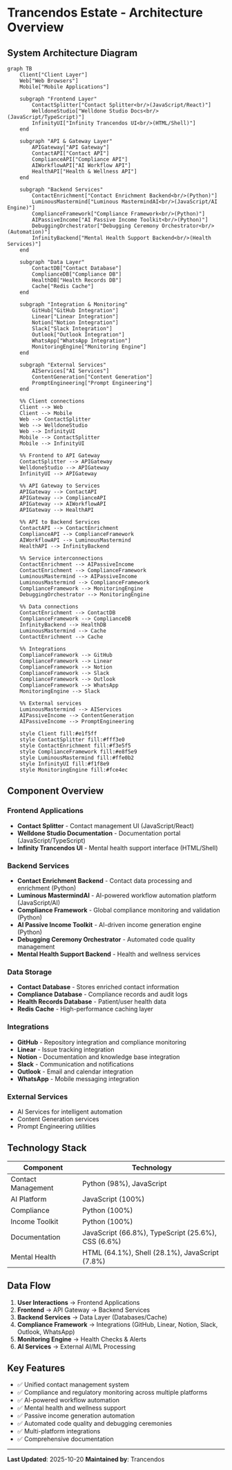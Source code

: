 # Trancendos Estate - Architecture Overview

## System Architecture Diagram

```mermaid
graph TB
    Client["Client Layer"]
    Web["Web Browsers"]
    Mobile["Mobile Applications"]
    
    subgraph "Frontend Layer"
        ContactSplitter["Contact Splitter<br/>(JavaScript/React)"]
        WelldoneStudio["Welldone Studio Docs<br/>(JavaScript/TypeScript)"]
        InfinityUI["Infinity Trancendos UI<br/>(HTML/Shell)"]
    end
    
    subgraph "API & Gateway Layer"
        APIGateway["API Gateway"]
        ContactAPI["Contact API"]
        ComplianceAPI["Compliance API"]
        AIWorkflowAPI["AI Workflow API"]
        HealthAPI["Health & Wellness API"]
    end
    
    subgraph "Backend Services"
        ContactEnrichment["Contact Enrichment Backend<br/>(Python)"]
        LuminousMastermind["Luminous MastermindAI<br/>(JavaScript/AI Engine)"]
        ComplianceFramework["Compliance Framework<br/>(Python)"]
        AIPassiveIncome["AI Passive Income Toolkit<br/>(Python)"]
        DebuggingOrchestrator["Debugging Ceremony Orchestrator<br/>(Automation)"]
        InfinityBackend["Mental Health Support Backend<br/>(Health Services)"]
    end
    
    subgraph "Data Layer"
        ContactDB["Contact Database"]
        ComplianceDB["Compliance DB"]
        HealthDB["Health Records DB"]
        Cache["Redis Cache"]
    end
    
    subgraph "Integration & Monitoring"
        GitHub["GitHub Integration"]
        Linear["Linear Integration"]
        Notion["Notion Integration"]
        Slack["Slack Integration"]
        Outlook["Outlook Integration"]
        WhatsApp["WhatsApp Integration"]
        MonitoringEngine["Monitoring Engine"]
    end
    
    subgraph "External Services"
        AIServices["AI Services"]
        ContentGeneration["Content Generation"]
        PromptEngineering["Prompt Engineering"]
    end
    
    %% Client connections
    Client --> Web
    Client --> Mobile
    Web --> ContactSplitter
    Web --> WelldoneStudio
    Web --> InfinityUI
    Mobile --> ContactSplitter
    Mobile --> InfinityUI
    
    %% Frontend to API Gateway
    ContactSplitter --> APIGateway
    WelldoneStudio --> APIGateway
    InfinityUI --> APIGateway
    
    %% API Gateway to Services
    APIGateway --> ContactAPI
    APIGateway --> ComplianceAPI
    APIGateway --> AIWorkflowAPI
    APIGateway --> HealthAPI
    
    %% API to Backend Services
    ContactAPI --> ContactEnrichment
    ComplianceAPI --> ComplianceFramework
    AIWorkflowAPI --> LuminousMastermind
    HealthAPI --> InfinityBackend
    
    %% Service interconnections
    ContactEnrichment --> AIPassiveIncome
    ContactEnrichment --> ComplianceFramework
    LuminousMastermind --> AIPassiveIncome
    LuminousMastermind --> ComplianceFramework
    ComplianceFramework --> MonitoringEngine
    DebuggingOrchestrator --> MonitoringEngine
    
    %% Data connections
    ContactEnrichment --> ContactDB
    ComplianceFramework --> ComplianceDB
    InfinityBackend --> HealthDB
    LuminousMastermind --> Cache
    ContactEnrichment --> Cache
    
    %% Integrations
    ComplianceFramework --> GitHub
    ComplianceFramework --> Linear
    ComplianceFramework --> Notion
    ComplianceFramework --> Slack
    ComplianceFramework --> Outlook
    ComplianceFramework --> WhatsApp
    MonitoringEngine --> Slack
    
    %% External services
    LuminousMastermind --> AIServices
    AIPassiveIncome --> ContentGeneration
    AIPassiveIncome --> PromptEngineering
    
    style Client fill:#e1f5ff
    style ContactSplitter fill:#fff3e0
    style ContactEnrichment fill:#f3e5f5
    style ComplianceFramework fill:#e8f5e9
    style LuminousMastermind fill:#ffe0b2
    style InfinityUI fill:#f1f8e9
    style MonitoringEngine fill:#fce4ec
```

## Component Overview

### Frontend Applications
- **Contact Splitter** - Contact management UI (JavaScript/React)
- **Welldone Studio Documentation** - Documentation portal (JavaScript/TypeScript)
- **Infinity Trancendos UI** - Mental health support interface (HTML/Shell)

### Backend Services
- **Contact Enrichment Backend** - Contact data processing and enrichment (Python)
- **Luminous MastermindAI** - AI-powered workflow automation platform (JavaScript/AI)
- **Compliance Framework** - Global compliance monitoring and validation (Python)
- **AI Passive Income Toolkit** - AI-driven income generation engine (Python)
- **Debugging Ceremony Orchestrator** - Automated code quality management
- **Mental Health Support Backend** - Health and wellness services

### Data Storage
- **Contact Database** - Stores enriched contact information
- **Compliance Database** - Compliance records and audit logs
- **Health Records Database** - Patient/user health data
- **Redis Cache** - High-performance caching layer

### Integrations
- **GitHub** - Repository integration and compliance monitoring
- **Linear** - Issue tracking integration
- **Notion** - Documentation and knowledge base integration
- **Slack** - Communication and notifications
- **Outlook** - Email and calendar integration
- **WhatsApp** - Mobile messaging integration

### External Services
- AI Services for intelligent automation
- Content Generation services
- Prompt Engineering utilities

## Technology Stack

| Component | Technology |
|-----------|-----------|
| Contact Management | Python (98%), JavaScript |
| AI Platform | JavaScript (100%) |
| Compliance | Python (100%) |
| Income Toolkit | Python (100%) |
| Documentation | JavaScript (66.8%), TypeScript (25.6%), CSS (6.6%) |
| Mental Health | HTML (64.1%), Shell (28.1%), JavaScript (7.8%) |

## Data Flow

1. **User Interactions** → Frontend Applications
2. **Frontend** → API Gateway → Backend Services
3. **Backend Services** → Data Layer (Databases/Cache)
4. **Compliance Framework** → Integrations (GitHub, Linear, Notion, Slack, Outlook, WhatsApp)
5. **Monitoring Engine** → Health Checks & Alerts
6. **AI Services** → External AI/ML Processing

## Key Features

- ✅ Unified contact management system
- ✅ Compliance and regulatory monitoring across multiple platforms
- ✅ AI-powered workflow automation
- ✅ Mental health and wellness support
- ✅ Passive income generation automation
- ✅ Automated code quality and debugging ceremonies
- ✅ Multi-platform integrations
- ✅ Comprehensive documentation

---

**Last Updated**: 2025-10-20
**Maintained by**: Trancendos